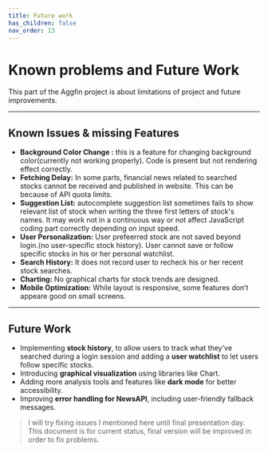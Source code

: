 ```yaml
---
title: Future work
has_children: false
nav_order: 13
---
```


# Known problems and Future Work

This part of the Aggfin project is about limitations of project and future improvements.

---

## Known Issues & missing Features

- **Background Color Change :** this is a feature for changing background color(currently not working properly). Code is present but not rendering effect correctly.
- **Fetching Delay:** In some parts, financial news related to searched stocks cannot be received and published in website. This can be because of API quota limits.
- **Suggestion List:** autocomplete suggestion list sometimes fails to show relevant list of stock when writing the three first letters of stock's names. It may work not in a continuous way or not affect JavaScript coding part correctly depending on input speed.
- **User Personalization:** User prefeerred stock are not saved beyond login.(no user-specific stock history).  User cannot save or follow specific stocks in his or her personal watchlist.
- **Search History:** It does not record user to recheck his or her recent stock searches.
- **Charting:** No graphical charts for stock trends are designed.
- **Mobile Optimization:** While layout is responsive, some features don’t appeare good on small screens.

---

## Future Work

- Implementing **stock history**, to allow users to track what they’ve searched during a login session and adding a **user watchlist** to let users follow specific stocks.
- Introducing **graphical visualization** using libraries like Chart.
- Adding more analysis tools and features like **dark mode** for better accessibility.
- Improving **error handling for NewsAPI**, including user-friendly fallback messages.

> I will try fixing issues I mentioned here until final presentation day. This document is for current status, final version will be improved in order to fix problems.
